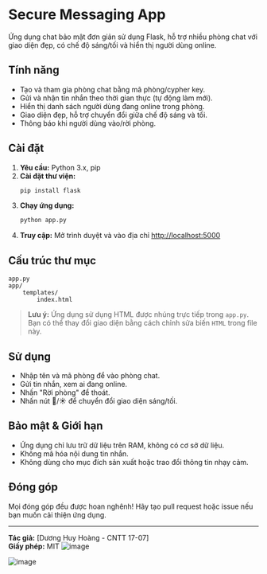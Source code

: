 # Secure Messaging App

Ứng dụng chat bảo mật đơn giản sử dụng Flask, hỗ trợ nhiều phòng chat với giao diện đẹp, có chế độ sáng/tối và hiển thị người dùng online.

## Tính năng

- Tạo và tham gia phòng chat bằng mã phòng/cypher key.
- Gửi và nhận tin nhắn theo thời gian thực (tự động làm mới).
- Hiển thị danh sách người dùng đang online trong phòng.
- Giao diện đẹp, hỗ trợ chuyển đổi giữa chế độ sáng và tối.
- Thông báo khi người dùng vào/rời phòng.

## Cài đặt

1. **Yêu cầu:** Python 3.x, pip
2. **Cài đặt thư viện:**
   ```sh
   pip install flask
   ```
3. **Chạy ứng dụng:**
   ```sh
   python app.py
   ```
4. **Truy cập:** Mở trình duyệt và vào địa chỉ [http://localhost:5000](http://localhost:5000)

## Cấu trúc thư mục

```
app.py
app/
    templates/
        index.html
```

> **Lưu ý:** Ứng dụng sử dụng HTML được nhúng trực tiếp trong `app.py`. Bạn có thể thay đổi giao diện bằng cách chỉnh sửa biến `HTML` trong file này.

## Sử dụng

- Nhập tên và mã phòng để vào phòng chat.
- Gửi tin nhắn, xem ai đang online.
- Nhấn "Rời phòng" để thoát.
- Nhấn nút 🌙/☀️ để chuyển đổi giao diện sáng/tối.

## Bảo mật & Giới hạn

- Ứng dụng chỉ lưu trữ dữ liệu trên RAM, không có cơ sở dữ liệu.
- Không mã hóa nội dung tin nhắn.
- Không dùng cho mục đích sản xuất hoặc trao đổi thông tin nhạy cảm.

## Đóng góp

Mọi đóng góp đều được hoan nghênh! Hãy tạo pull request hoặc issue nếu bạn muốn cải thiện ứng dụng.

---

**Tác giả:** [Dương Huy Hoàng - CNTT 17-07]  
**Giấy phép:** MIT
![image](https://github.com/user-attachments/assets/2fb070f7-1d19-4564-8951-1157954ae26e)

![image](https://github.com/user-attachments/assets/4e4d1b11-d4bd-4a8b-a755-49606ca3aeb9)
